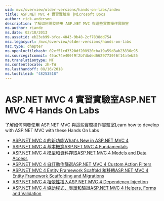 ```yaml
---
uid: mvc/overview/older-versions/hands-on-labs/index
title: ASP.NET MVC 4 實習實驗室 |Microsoft Docs
author: rick-anderson
description: 了解如何開發使用 ASP.NET MVC 與這些實際操作實驗室
ms.author: riande
ms.date: 02/18/2013
ms.assetid: eb23eb99-bfca-4043-9b48-2cf7838dd754
msc.legacyurl: /mvc/overview/older-versions/hands-on-labs
msc.type: chapter
ms.openlocfilehash: 02ef51cd3320df200920cba19a59d8ab23836c95
ms.sourcegitcommit: 45ac74e400f9f2b7dbded66297730f6f14a4eb25
ms.translationtype: MT
ms.contentlocale: zh-TW
ms.lasthandoff: 08/16/2018
ms.locfileid: "48253518"
---
```

# <a name="aspnet-mvc-4-hands-on-labs"></a><span data-ttu-id="d62db-103">ASP.NET MVC 4 實習實驗室</span><span class="sxs-lookup"><span data-stu-id="d62db-103">ASP.NET MVC 4 Hands On Labs</span></span>

<span data-ttu-id="d62db-104">了解如何開發使用 ASP.NET MVC 與這些實際操作實驗室</span><span class="sxs-lookup"><span data-stu-id="d62db-104">Learn how to develop with ASP.NET MVC with these Hands On Labs</span></span>

- [<span data-ttu-id="d62db-105">ASP.NET MVC 4 的新功能</span><span class="sxs-lookup"><span data-stu-id="d62db-105">What's New in ASP.NET MVC 4</span></span>](whats-new-in-aspnet-mvc-4.md)
- [<span data-ttu-id="d62db-106">ASP.NET MVC 4 基本概念</span><span class="sxs-lookup"><span data-stu-id="d62db-106">ASP.NET MVC 4 Fundamentals</span></span>](aspnet-mvc-4-fundamentals.md)
- [<span data-ttu-id="d62db-107">ASP.NET MVC 4 模型和資料存取</span><span class="sxs-lookup"><span data-stu-id="d62db-107">ASP.NET MVC 4 Models and Data Access</span></span>](aspnet-mvc-4-models-and-data-access.md)
- [<span data-ttu-id="d62db-108">ASP.NET MVC 4 自訂動作篩選</span><span class="sxs-lookup"><span data-stu-id="d62db-108">ASP.NET MVC 4 Custom Action Filters</span></span>](aspnet-mvc-4-custom-action-filters.md)
- [<span data-ttu-id="d62db-109">ASP.NET MVC 4 Entity Framework Scaffold 和移轉</span><span class="sxs-lookup"><span data-stu-id="d62db-109">ASP.NET MVC 4 Entity Framework Scaffolding and Migrations</span></span>](aspnet-mvc-4-entity-framework-scaffolding-and-migrations.md)
- [<span data-ttu-id="d62db-110">ASP.NET MVC 4 相依性插入</span><span class="sxs-lookup"><span data-stu-id="d62db-110">ASP.NET MVC 4 Dependency Injection</span></span>](aspnet-mvc-4-dependency-injection.md)
- [<span data-ttu-id="d62db-111">ASP.NET MVC 4 協助程式、表單和驗證</span><span class="sxs-lookup"><span data-stu-id="d62db-111">ASP.NET MVC 4 Helpers, Forms and Validation</span></span>](aspnet-mvc-4-helpers-forms-and-validation.md)
